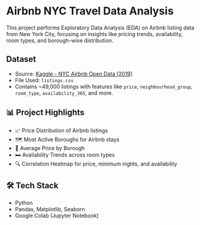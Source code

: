 # Airbnb NYC Travel Data Analysis

This project performs Exploratory Data Analysis (EDA) on Airbnb listing data from New York City, focusing on insights like pricing trends, availability, room types, and borough-wise distribution.



## Dataset

- Source: [Kaggle - NYC Airbnb Open Data (2019)](https://www.kaggle.com/datasets/dgomonov/new-york-city-airbnb-open-data)
- File Used: `listings.csv`
- Contains ~49,000 listings with features like `price`, `neighbourhood_group`, `room_type`, `availability_365`, and more.



## 📊 Project Highlights

- 📈 Price Distribution of Airbnb listings
- 🗺️ Most Active Boroughs for Airbnb stays
- 💸 Average Price by Borough
- 🛏️ Availability Trends across room types
- 🔍 Correlation Heatmap for price, minimum nights, and availability



## 🛠️ Tech Stack

- Python
- Pandas, Matplotlib, Seaborn
- Google Colab (Jupyter Notebook)




